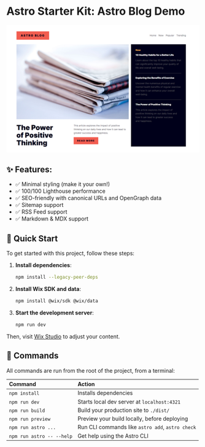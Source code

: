 # Astro Starter Kit: Astro Blog Demo

![blog](public/screenshot.png)

## ✨ Features:

- ✅ Minimal styling (make it your own!)
- ✅ 100/100 Lighthouse performance
- ✅ SEO-friendly with canonical URLs and OpenGraph data
- ✅ Sitemap support
- ✅ RSS Feed support
- ✅ Markdown & MDX support

## 🚀 Quick Start

To get started with this project, follow these steps:

1. **Install dependencies**:
    ```bash
    npm install --legacy-peer-deps
    ```

2. **Install Wix SDK and data**:
    ```bash
    npm install @wix/sdk @wix/data
    ```

3. **Start the development server**:
    ```bash
    npm run dev
    ```

Then, visit [Wix Studio](https://www.wix.com/studio) to adjust your content.

## 🧞 Commands

All commands are run from the root of the project, from a terminal:

| Command                   | Action                                           |
| :------------------------ | :----------------------------------------------- |
| `npm install`             | Installs dependencies                            |
| `npm run dev`             | Starts local dev server at `localhost:4321`      |
| `npm run build`           | Build your production site to `./dist/`          |
| `npm run preview`         | Preview your build locally, before deploying     |
| `npm run astro ...`       | Run CLI commands like `astro add`, `astro check` |
| `npm run astro -- --help` | Get help using the Astro CLI                     |
